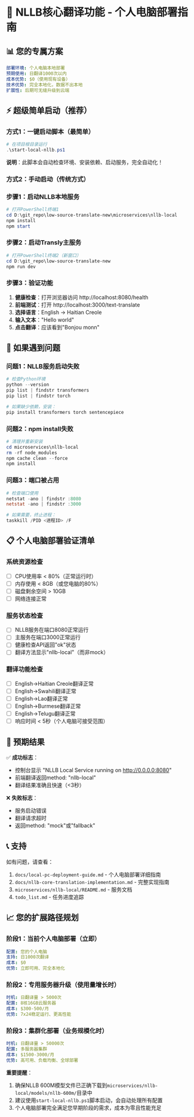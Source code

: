 # 🚀 NLLB核心翻译功能 - 个人电脑部署指南

## 📊 您的专属方案
```yaml
部署环境: 个人电脑本地部署
预期使用: 日翻译1000次以内
成本优势: $0（使用现有设备）
技术优势: 完全本地化，数据不出本地
扩展性: 后期可无缝升级到云端
```

## ⚡ 超级简单启动（推荐）

### 方式1：一键启动脚本（最简单）
```powershell
# 在项目根目录运行
.\start-local-nllb.ps1
```
**说明**：此脚本会自动检查环境、安装依赖、启动服务，完全自动化！

### 方式2：手动启动（传统方式）

### 步骤1：启动NLLB本地服务
```powershell
# 打开PowerShell终端1
cd D:\git_repo\low-source-translate-new\microservices\nllb-local
npm install
npm start
```

### 步骤2：启动Transly主服务  
```powershell
# 打开PowerShell终端2（新窗口）
cd D:\git_repo\low-source-translate-new
npm run dev
```

### 步骤3：验证功能
1. **健康检查**：打开浏览器访问 http://localhost:8080/health
2. **前端测试**：打开 http://localhost:3000/text-translate
3. **选择语言**：English → Haitian Creole  
4. **输入文本**："Hello world"
5. **点击翻译**：应该看到"Bonjou monn"

## 🔧 如果遇到问题

### 问题1：NLLB服务启动失败
```powershell
# 检查Python环境
python --version
pip list | findstr transformers
pip list | findstr torch

# 如果缺少依赖，安装：
pip install transformers torch sentencepiece
```

### 问题2：npm install失败  
```powershell
# 清理并重新安装
cd microservices\nllb-local
rm -rf node_modules
npm cache clean --force
npm install
```

### 问题3：端口被占用
```powershell
# 检查端口使用
netstat -ano | findstr :8080
netstat -ano | findstr :3000

# 如果需要，终止进程：
taskkill /PID <进程ID> /F
```

## 📋 个人电脑部署验证清单

### 系统资源检查
- [ ] CPU使用率 < 80%（正常运行时）
- [ ] 内存使用 < 8GB（或您电脑的80%）
- [ ] 磁盘剩余空间 > 10GB
- [ ] 网络连接正常

### 服务状态检查  
- [ ] NLLB服务在端口8080正常运行
- [ ] 主服务在端口3000正常运行  
- [ ] 健康检查API返回"ok"状态
- [ ] 翻译方法显示"nllb-local"（而非mock）

### 翻译功能检查
- [ ] English→Haitian Creole翻译正常
- [ ] English→Swahili翻译正常
- [ ] English→Lao翻译正常
- [ ] English→Burmese翻译正常
- [ ] English→Telugu翻译正常
- [ ] 响应时间 < 5秒（个人电脑可接受范围）

## 🎯 预期结果

✅ **成功标志**：
- 控制台显示 "NLLB Local Service running on http://0.0.0.0:8080"
- 前端翻译返回method: "nllb-local"
- 翻译结果准确且快速（<3秒）

❌ **失败标志**：
- 服务启动错误
- 翻译请求超时
- 返回method: "mock"或"fallback"

## 📞 支持

如有问题，请查看：
1. `docs/local-pc-deployment-guide.md` - 个人电脑部署详细指南
2. `docs/nllb-core-translation-implementation.md` - 完整实现指南
3. `microservices/nllb-local/README.md` - 服务文档  
4. `todo_list.md` - 任务进度追踪

## 📈 您的扩展路径规划

### 阶段1：当前个人电脑部署（立即）
```yaml
配置: 您的个人电脑
支持: 日1000次翻译
成本: $0
优势: 立即可用、完全本地化
```

### 阶段2：专用服务器升级（使用量增长时）
```yaml
时机: 日翻译量 > 5000次
配置: 8核16GB云服务器
成本: $300-500/月
优势: 7x24稳定运行、更高性能
```

### 阶段3：集群化部署（业务规模化时）
```yaml
时机: 日翻译量 > 50000次
配置: 多服务器集群
成本: $1500-3000/月
优势: 高可用、负载均衡、全球部署
```

**重要提醒**：
1. 确保NLLB 600M模型文件已正确下载到`microservices/nllb-local/models/nllb-600m/`目录中
2. 建议使用`start-local-nllb.ps1`脚本启动，会自动处理所有配置
3. 个人电脑部署完全满足您早期阶段的需求，成本为零且性能充足 